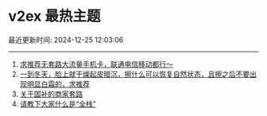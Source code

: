 # v2ex 最热主题

最近更新时间: 2024-12-25 12:03:06

--- 
1. [求推荐无套路大流量手机卡，联通电信移动都行～](https://www.v2ex.com/t/1100054) 
2. [一到冬天，脸上就干燥起皮暗沉，擦什么可以恢复自然状态，且擦之后不要出现明显白霜的，求推荐](https://www.v2ex.com/t/1100062) 
3. [关于国补的商家套路](https://www.v2ex.com/t/1100063) 
4. [请教下大家什么是“全栈”](https://www.v2ex.com/t/1100069) 

